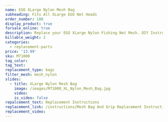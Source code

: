 ```yaml
---
name: EGO XLarge Nylon Mesh Bag
subheading: Fits All XLarge EGO Net Heads
order_number: 180
display_product: true
forsale_online: true
description: Replace your EGO XLarge Nylon Fishing Net Mesh. DIY Instructions provided.
billable_weight: 2
categories:
  - replacement-parts
price: '13.99'
sku: M71000
tag_color:
tag_text:
replacement_type: bags
filter_mesh: mesh_nylon
slides:
  - title: XLarge Nylon Mesh Bag
    image: /images/M71000_XL_Nylon_Mesh_Bag.jpg
    video:
    is_video: false
repalcement_text: Replacement Instructions
replacement_link: /instructions/Mesh Bag And Grip Replacement Instructions 1.0.pdf
replacement_video:
---
```

